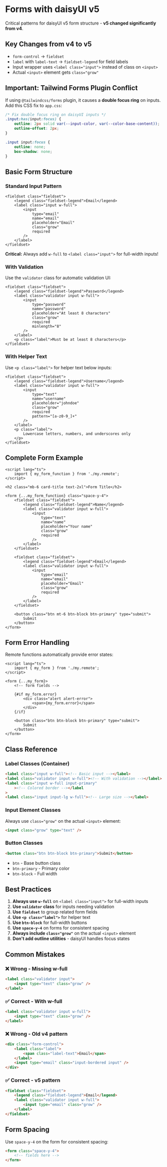 # Forms with daisyUI v5

Critical patterns for daisyUI v5 form structure - **v5 changed
significantly from v4**.

## Key Changes from v4 to v5

- `form-control` → `fieldset`
- `label` with `label-text` → `fieldset-legend` for field labels
- Input wrapper uses `<label class="input">` instead of class on
  `<input>`
- Actual `<input>` element gets `class="grow"`

## Important: Tailwind Forms Plugin Conflict

If using `@tailwindcss/forms` plugin, it causes a **double focus
ring** on inputs. Add this CSS fix to `app.css`:

```css
/* Fix double focus ring on daisyUI inputs */
.input:has(input:focus) {
	outline: 2px solid var(--input-color, var(--color-base-content));
	outline-offset: 2px;
}

.input input:focus {
	outline: none;
	box-shadow: none;
}
```

## Basic Form Structure

### Standard Input Pattern

```svelte
<fieldset class="fieldset">
	<legend class="fieldset-legend">Email</legend>
	<label class="input w-full">
		<input
			type="email"
			name="email"
			placeholder="Email"
			class="grow"
			required
		/>
	</label>
</fieldset>
```

**Critical:** Always add `w-full` to `<label class="input">` for
full-width inputs!

### With Validation

Use the `validator` class for automatic validation UI:

```svelte
<fieldset class="fieldset">
	<legend class="fieldset-legend">Password</legend>
	<label class="validator input w-full">
		<input
			type="password"
			name="password"
			placeholder="At least 8 characters"
			class="grow"
			required
			minlength="8"
		/>
	</label>
	<p class="label">Must be at least 8 characters</p>
</fieldset>
```

### With Helper Text

Use `<p class="label">` for helper text below inputs:

```svelte
<fieldset class="fieldset">
	<legend class="fieldset-legend">Username</legend>
	<label class="validator input w-full">
		<input
			type="text"
			name="username"
			placeholder="johndoe"
			class="grow"
			required
			pattern="[a-z0-9_]+"
		/>
	</label>
	<p class="label">
		Lowercase letters, numbers, and underscores only
	</p>
</fieldset>
```

## Complete Form Example

```svelte
<script lang="ts">
	import { my_form_function } from './my.remote';
</script>

<h2 class="mb-6 card-title text-2xl">Form Title</h2>

<form {...my_form_function} class="space-y-4">
	<fieldset class="fieldset">
		<legend class="fieldset-legend">Name</legend>
		<label class="validator input w-full">
			<input
				type="text"
				name="name"
				placeholder="Your name"
				class="grow"
				required
			/>
		</label>
	</fieldset>

	<fieldset class="fieldset">
		<legend class="fieldset-legend">Email</legend>
		<label class="validator input w-full">
			<input
				type="email"
				name="email"
				placeholder="Email"
				class="grow"
				required
			/>
		</label>
	</fieldset>

	<button class="btn mt-6 btn-block btn-primary" type="submit">
		Submit
	</button>
</form>
```

## Form Error Handling

Remote functions automatically provide error states:

```svelte
<script lang="ts">
	import { my_form } from './my.remote';
</script>

<form {...my_form}>
	<!-- form fields -->

	{#if my_form.error}
		<div class="alert alert-error">
			<span>{my_form.error}</span>
		</div>
	{/if}

	<button class="btn btn-block btn-primary" type="submit">
		Submit
	</button>
</form>
```

## Class Reference

### Label Classes (Container)

```html
<label class="input w-full"><!-- Basic input --></label>
<label class="validator input w-full"><!-- With validation --></label>
<label class="input w-full input-primary"
	><!-- Colored border --></label
>
<label class="input input-lg w-full"><!-- Large size --></label>
```

### Input Element Classes

Always use `class="grow"` on the actual `<input>` element:

```html
<input class="grow" type="text" />
```

### Button Classes

```html
<button class="btn btn-block btn-primary">Submit</button>
```

- `btn` - Base button class
- `btn-primary` - Primary color
- `btn-block` - Full width

## Best Practices

1. **Always use `w-full`** on `<label class="input">` for full-width
   inputs
2. **Use `validator` class** for inputs needing validation
3. **Use `fieldset`** to group related form fields
4. **Use `<p class="label">`** for helper text
5. **Use `btn-block`** for full-width buttons
6. **Use `space-y-4`** on forms for consistent spacing
7. **Always include `class="grow"`** on the actual `<input>` element
8. **Don't add outline utilities** - daisyUI handles focus states

## Common Mistakes

### ❌ Wrong - Missing w-full

```html
<label class="validator input">
	<input type="text" class="grow" />
</label>
```

### ✅ Correct - With w-full

```html
<label class="validator input w-full">
	<input type="text" class="grow" />
</label>
```

### ❌ Wrong - Old v4 pattern

```html
<div class="form-control">
	<label class="label">
		<span class="label-text">Email</span>
	</label>
	<input type="email" class="input-bordered input" />
</div>
```

### ✅ Correct - v5 pattern

```html
<fieldset class="fieldset">
	<legend class="fieldset-legend">Email</legend>
	<label class="validator input w-full">
		<input type="email" class="grow" />
	</label>
</fieldset>
```

## Form Spacing

Use `space-y-4` on the form for consistent spacing:

```html
<form class="space-y-4">
	<!-- fields here -->
</form>
```
